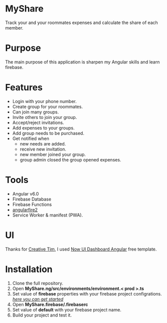 # MyShare
Track your and your roommates expenses and calculate the share of each member.

# Purpose
The main purpose of this application is sharpen my Angular skills and learn firebase.

# Features
- Login with your phone number.
- Create group for your roommates.
- Can join many groups.
- Invite others to join your group.
- Accept/reject invitations.
- Add expenses to your groups.
- Add group needs to be purchased.
- Get notified when
  - new needs are added.
  - receive new invitation.
  - new member joined your group.
  - group admin closed the group opened expenses.

# Tools

- Angular v6.0
- Firebase Database
- Firebase Functions 
- [angularfire2](https://github.com/angular/angularfire2)
- Service Worker & manifest (PWA).

# UI 

Thanks for [Creative Tim](https://www.creative-tim.com/), I used [Now UI Dashboard Angular](https://www.creative-tim.com/product/now-ui-dashboard-angular) free template.

# Installation

1. Clone the full repository.
2. Open **MyShare.ng/src/environments/environment.< prod >.ts**
3. Set value of **firebase** properties with your firebase project configrations. _[here you can get started](https://firebase.google.com/docs/web/setup)_
4. Open **MyShare.firebase/.firebaserc**
5. Set value of **default** with your firebase project name.
6. Build your project and test it. 
